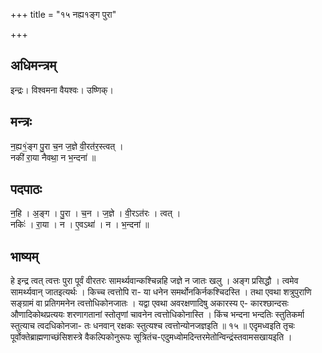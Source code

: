 +++
title = "१५ नह्य१ङ्ग पुरा"

+++
## अधिमन्त्रम्
इन्द्रः। विश्वमना वैयश्वः। उष्णिक्।

## मन्त्रः
न॒ह्य१॒॑ङ्ग पु॒रा च॒न ज॒ज्ञे वी॒रत॑र॒स्त्वत् ।  
नकी॑ रा॒या नैवथा॒ न भ॒न्दना॑ ॥

## पदपाठः
न॒हि । अ॒ङ्ग । पु॒रा । च॒न । ज॒ज्ञे । वी॒रऽत॑रः । त्वत् ।  
नकिः॑ । रा॒या । न । ए॒वऽथा॑ । न । भ॒न्दना॑ ॥

## भाष्यम्
हे इन्द्र त्वत् त्वत्तः पुरा पूर्वं वीरतरः सामर्थ्यवान्कश्चिन्नहि जज्ञे न जातः खलु । अङ्ग प्रसिद्धौ । त्वमेव सामर्थ्यवान् जातइत्यर्थः । किच्च त्वत्तोपि रा- या धनेन समर्थोनकिर्नकश्चिदस्ति । तथा एवथा शत्रुपुराणि सङ्ग्रामं वा प्रतिगमनेन त्वत्तोधिकोनजातः । यद्वा एवथा अवरक्षणादिषु अकारस्य ए- कारश्छान्दसः औणादिकोथप्रत्ययः शरणागतानां स्तोतृणां चावनेन त्वत्तोधिकोनास्ति । किंच भन्दना भन्दतिः स्तुतिकर्मा स्तुत्याच त्वदधिकोनजा- तः धनवान् रक्षकः स्तुत्यश्च त्वत्तोन्योनजज्ञइति ॥ १५ ॥ एदृमध्वइति तृचः पूर्वोक्तेब्राह्मणाच्छंसिशस्त्रे वैकल्पिकोनुरूपः सूत्रितंच-एदुमध्वोमदिन्तरमेतोन्विन्द्रंस्तवामसखायइति ।